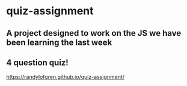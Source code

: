 # quiz-assignment


## A project designed to work on the JS we have been learning the last week

## 4 question quiz!

https://randylofgren.github.io/quiz-assignment/